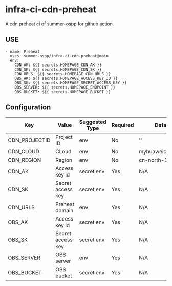 # infra-ci-cdn-preheat

A cdn preheat ci of summer-ospp for github action.

## USE

```
- name: Preheat
  uses: summer-ospp/infra-ci-cdn-preheat@main
  env:
    CDN_AK: ${{ secrets.HOMEPAGE_CDN_AK }}
    CDN_SK: ${{ secrets.HOMEPAGE_CDN_SK }}
    CDN_URLS: ${{ secrets.HOMEPAGE_CDN_URLS }}
    OBS_AK: ${{ secrets.HOMEPAGE_ACCESS_KEY_ID }}
    OBS_SK: ${{ secrets.HOMEPAGE_SECRET_ACCESS_KEY }}
    OBS_SERVER: ${{ secrets.HOMEPAGE_ENDPOINT }}
    OBS_BUCKET: ${{ secrets.HOMEPAGE_BUCKET }}
```

## Configuration

| Key | Value | Suggested Type | Required | Default |
| ------------- | ------------- | ------------- | ------------- | ------------- |
| CDN_PROJECTID | Project ID | env | No | '' |
| CDN_CLOUD | CLoud | env | No | myhuaweicloud.com |
| CDN_REGION | Region | env| No | cn-north-1 |
| CDN_AK | Access key id | secret env | Yes | N/A |
| CDN_SK | Secret access key | secret env | Yes | N/A |
| CDN_URLS | Preheat domain | env | Yes | N/A |
| OBS_AK | Access key id | secret env | Yes | N/A |
| OBS_SK | Secret access key | secret env | Yes | N/A |
| OBS_SERVER | OBS server | env | Yes | N/A |
| OBS_BUCKET | OBS bucket | secret env | Yes | N/A |
